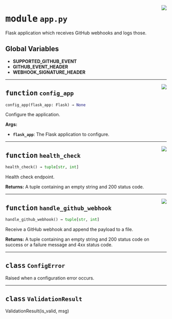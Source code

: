 <!-- markdownlint-disable -->

<a href="../webhook_router/app.py#L0"><img align="right" style="float:right;" src="https://img.shields.io/badge/-source-cccccc?style=flat-square"></a>

# <kbd>module</kbd> `app.py`
Flask application which receives GitHub webhooks and logs those. 

**Global Variables**
---------------
- **SUPPORTED_GITHUB_EVENT**
- **GITHUB_EVENT_HEADER**
- **WEBHOOK_SIGNATURE_HEADER**

---

<a href="../webhook_router/app.py#L35"><img align="right" style="float:right;" src="https://img.shields.io/badge/-source-cccccc?style=flat-square"></a>

## <kbd>function</kbd> `config_app`

```python
config_app(flask_app: Flask) → None
```

Configure the application. 



**Args:**
 
 - <b>`flask_app`</b>:  The Flask application to configure. 


---

<a href="../webhook_router/app.py#L99"><img align="right" style="float:right;" src="https://img.shields.io/badge/-source-cccccc?style=flat-square"></a>

## <kbd>function</kbd> `health_check`

```python
health_check() → tuple[str, int]
```

Health check endpoint. 



**Returns:**
  A tuple containing an empty string and 200 status code. 


---

<a href="../webhook_router/app.py#L109"><img align="right" style="float:right;" src="https://img.shields.io/badge/-source-cccccc?style=flat-square"></a>

## <kbd>function</kbd> `handle_github_webhook`

```python
handle_github_webhook() → tuple[str, int]
```

Receive a GitHub webhook and append the payload to a file. 



**Returns:**
  A tuple containing an empty string and 200 status code on success or  a failure message and 4xx status code. 


---

## <kbd>class</kbd> `ConfigError`
Raised when a configuration error occurs. 





---

## <kbd>class</kbd> `ValidationResult`
ValidationResult(is_valid, msg) 





